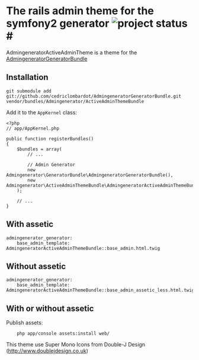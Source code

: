 # The rails admin theme for the symfony2 generator ![project status](http://stillmaintained.com/cedriclombardot/AdmingeneratorActiveAdminThemeBundle.png)#

AdmingeneratorActiveAdminTheme is a theme for the [AdmingeneratorGeneratorBundle](https://github.com/cedriclombardot/AdmingeneratorGeneratorBundle)

## Installation

````
git submodule add git://github.com/cedriclombardot/AdmingeneratorGeneratorBundle.git vendor/bundles/Admingenerator/ActiveAdminThemeBundle
````

Add it to the `AppKernel` class:

````
<?php
// app/AppKernel.php

public function registerBundles()
{
    $bundles = array(
        // ...

        // Admin Generator
        new Admingenerator\GeneratorBundle\AdmingeneratorGeneratorBundle(),
        new Admingenerator\ActiveAdminThemeBundle\AdmingeneratorActiveAdminThemeBundle(),
    );

    // ...
}
````

## With assetic

````
admingenerator_generator:
    base_admin_template: AdmingeneratorActiveAdminThemeBundle::base_admin.html.twig
````

## Without assetic

````
admingenerator_generator:
    base_admin_template: AdmingeneratorActiveAdminThemeBundle::base_admin_assetic_less.html.twig
````

## With or without assetic

Publish assets:

````
    php app/console assets:install web/
````

This theme use Super Mono Icons from Double-J Design (http://www.doublejdesign.co.uk)